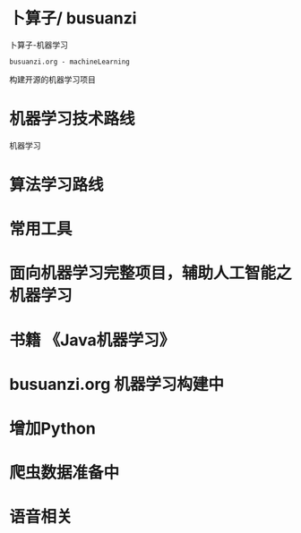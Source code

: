 # 卜算子/ busuanzi
卜算子-机器学习
``` 
busuanzi.org - machineLearning
```  
构建开源的机器学习项目
#
# 机器学习技术路线
机器学习
# 算法学习路线
# 常用工具
# 面向机器学习完整项目，辅助人工智能之机器学习
# 书籍 《Java机器学习》
# busuanzi.org 机器学习构建中
# 增加Python
# 爬虫数据准备中
# 语音相关
